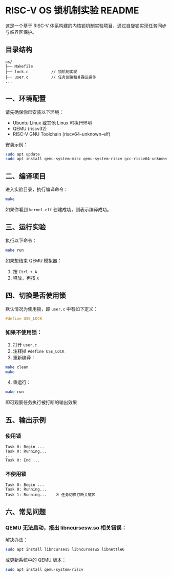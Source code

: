 # RISC-V OS 锁机制实验 README

这是一个基于 RISC-V 体系构建的内核锁机制实验项目，通过自旋锁实现任务同步与临界区保护。

## 目录结构

```
os/
├── Makefile
├── lock.c          // 锁机制实现
├── user.c          // 任务创建和关键区操作
...
```

## 一、环境配置

请先确保你已安装以下环境：

* Ubuntu Linux 或其他 Linux 可执行环境
* QEMU (riscv32)
* RISC-V GNU Toolchain (riscv64-unknown-elf)

安装示例：

```bash
sudo apt update
sudo apt install qemu-system-misc qemu-system-riscv gcc-riscv64-unknown-elf
```

## 二、编译项目

进入实验目录，执行编译命令：

```bash
make
```

如果你看到 `kernel.elf` 创建成功，则表示编译成功。

## 三、运行实验

执行以下命令：

```bash
make run
```

如果想结束 QEMU 模拟器：

1. 按 `Ctrl + A`
2. 释放，再按 `X`

## 四、切换是否使用锁

默认情况为使用锁，即 `user.c` 中有如下定义：

```c
#define USE_LOCK
```

### 如果不使用锁：

1. 打开 `user.c`
2. 注释掉 `#define USE_LOCK`
3. 重新编译：

```bash
make clean
make
```

4. 重运行：

```bash
make run
```

即可观察任务执行被打断的输出效果

## 五、输出示例

### 使用锁

```
Task 0: Begin ...
Task 0: Running...
...
Task 0: End ...
```

### 不使用锁

```
Task 0: Begin ...
Task 0: Running...
Task 1: Running...    ※ 任务切换打断关键区
```

## 六、常见问题

### QEMU 无法启动，报出 libncursesw\.so 相关错误：

解决办法：

```bash
sudo apt install libncurses5 libncursesw5 libnettle6
```

或更新系统中的 QEMU 版本：

```bash
sudo apt install qemu-system-riscv
```
